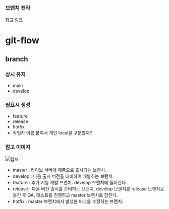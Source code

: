 ### 브랜치 전략
[참고 링크](https://inpa.tistory.com/entry/GIT-%E2%9A%A1%EF%B8%8F-github-flow-git-flow-%F0%9F%93%88-%EB%B8%8C%EB%9E%9C%EC%B9%98-%EC%A0%84%EB%9E%B5)

# git-flow
## branch
### 상시 유지
- main
- develop
### 필요시 생성
- feature
- release
- hotfix
- 작업자 이름 붙여서 개인 local을 구분할까?
### 참고 이미지
![캡처](https://user-images.githubusercontent.com/103169947/235562501-36e50688-9b7c-4851-b500-9848c7ace1d9.PNG)
- master : 라이브 서버에 제품으로 출시되는 브랜치.
- develop : 다음 출시 버전을 대비하여 개발하는 브랜치.
- feature : 추가 기능 개발 브랜치. develop 브랜치에 들어간다.
- release : 다음 버전 출시를 준비하는 브랜치. develop 브랜치를 release 브랜치로 옮긴 후 QA, 테스트를 진행하고 master 브랜치로 합친다.
- hotfix : master 브랜치에서 발생한 버그를 수정하는 브랜치.